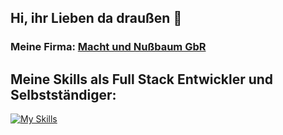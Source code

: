 ## Hi, ihr Lieben da draußen 👋

### Meine Firma: [Macht und Nußbaum GbR](https://machtundnussbaumgbr.de)

## Meine Skills als Full Stack Entwickler und Selbstständiger:
[![My Skills](https://skillicons.dev/icons?i=java,js,html,css,aws,blender,azure,bootstrap,cpp,dotnet,eclipse,gamemakerstudio,github,godot,linkedin,mysql,mongodb,ps,php,powershell,processing,py,raspberrypi,regex,sqlite,stackoverflow,sketchup,swift,unity,unreal,visualstudio,vscode,wordpress)](https://skillicons.dev)
<!--
**GoetzMight/GoetzMight** is a ✨ _special_ ✨ repository because its `README.md` (this file) appears on your GitHub profile.

Here are some ideas to get you started:

- 🔭 I’m currently working on ...
- 🌱 I’m currently learning ...
- 👯 I’m looking to collaborate on ...
- 🤔 I’m looking for help with ...
- 💬 Ask me about ...
- 📫 How to reach me: ...
- 😄 Pronouns: ...
- ⚡ Fun fact: ...
-->
